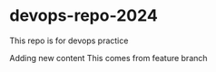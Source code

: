 # devops-repo-2024

This repo is for devops practice

Adding new content
This comes from feature branch
